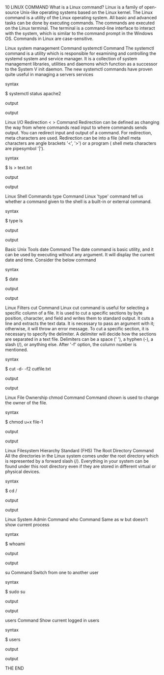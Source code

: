 10 LINUX COMMAND
What is a Linux command?
Linux is a family of open-source Unix-like operating systems based on the Linux kernel. The Linux command is a utility of the Linux operating system. All basic and advanced tasks can be done by executing commands. The commands are executed on the Linux terminal. The terminal is a command-line interface to interact with the system, which is similar to the command prompt in the Windows OS. Commands in Linux are case-sensitive.

Linux system management Command
systemctl Command
The systemctl command is a utility which is responsible for examining and controlling the systemd system and service manager. It is a collection of system management libraries, utilities and daemons which function as a successor to the System V init daemon. The new systemctl commands have proven quite useful in managing a servers services

syntax

$ systemctl status apache2

output

output

Linux I/O Redirection
< > Command
Redirection can be defined as changing the way from where commands read input to where commands sends output. You can redirect input and output of a command. For redirection, meta characters are used. Redirection can be into a file (shell meta characters are angle brackets '<', '>') or a program ( shell meta characters are pipesymbol '|').

syntax

$ ls > text.txt

output

output

Linux Shell Commands
type Command
Linux 'type' command tell us whether a command given to the shell is a built-in or external command.

syntax

$ type ls

output

output

Basic Unix Tools
date Command
The date command is basic utility, and it can be used by executing without any argument. It will display the current date and time. Consider the below command

syntax

$ date

output

output

Linux Filters
cut Command
Linux cut command is useful for selecting a specific column of a file. It is used to cut a specific sections by byte position, character, and field and writes them to standard output. It cuts a line and extracts the text data. It is necessary to pass an argument with it; otherwise, it will throw an error message. To cut a specific section, it is necessary to specify the delimiter. A delimiter will decide how the sections are separated in a text file. Delimiters can be a space (' '), a hyphen (-), a slash (/), or anything else. After '-f' option, the column number is mentioned.

syntax

$ cut -d- -f2 cutfile.txt

output

output

Linux File Ownership
chmod Command
Command chown is used to change the owner of the file.

syntax

$ chmod u+x file-1

output

output

Linux Filesystem Hierarchy Standard (FHS)
The Root Directory Command
All the directories in the Linux system comes under the root directory which is represented by a forward slash (/). Everything in your system can be found under this root directory even if they are stored in different virtual or physical devices.

syntax

$ cd /

output

output

Linux System Admin Command
who Command
Same as w but doesn't show current process

syntax

$ whoami

output

output

su Command
Switch from one to another user

syntax

$ sudo su

output

output

users Command
Show current logged in users

syntax

$ users

output

output

THE END

